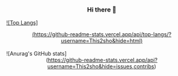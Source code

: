 ### <center>Hi there 👋</center>

<!--
**This2sho/This2sho** is a ✨ _special_ ✨ repository because its `README.md` (this file) appears on your GitHub profile.

Here are some ideas to get you started:

- 🔭 I’m currently working on ...
- 🌱 I’m currently learning ...
- 👯 I’m looking to collaborate on ...
- 🤔 I’m looking for help with ...
- 💬 Ask me about ...
- 📫 How to reach me: ...
- 😄 Pronouns: ...
- ⚡ Fun fact: ...
-->
[![Top Langs]<center>(https://github-readme-stats.vercel.app/api/top-langs/?username=This2sho&hide=html)](https://github.com/anuraghazra/github-readme-stats)</center><br>
![Anurag's GitHub stats]<center>(https://github-readme-stats.vercel.app/api?username=This2sho&hide=issues,contribs)</center><br>

